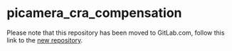 # picamera_cra_compensation

Please note that this repository has been moved to GitLab.com, follow this link to the [new repository](https://gitlab.com/bath_open_instrumentation_group/picamera_cra_compensation/).
